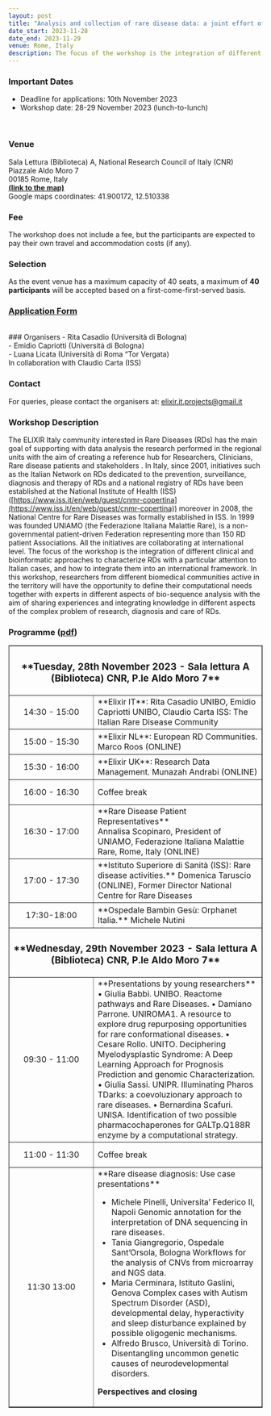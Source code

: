 ```yaml
---
layout: post
title: "Analysis and collection of rare disease data: a joint effort of biomedical and bioinformatics research communities."
date_start: 2023-11-28
date_end: 2023-11-29
venue: Rome, Italy
description: The focus of the workshop is the integration of different clinical and bioinformatic approaches to characterize RDs with a particular attention to Italian cases, and how to integrate them into an international framework. In this workshop, researchers from different biomedical communities active in the territory will have the opportunity to define their computational needs together with experts in different aspects of bio-sequence analysis with the aim of sharing experiences and integrating knowledge in different aspects of the complex problem of research, diagnosis and care of RDs.
---
```


### Important Dates
- Deadline for applications: 10th November 2023
- Workshop date: 28-29 November 2023 (lunch-to-lunch)
<br>

### Venue
Sala Lettura (Biblioteca) A, National Research Council of Italy (CNR) <br>
Piazzale Aldo Moro 7 <br>
00185 Rome, Italy <br>
[**(link to the map)**](https://maps.app.goo.gl/MeuNCHyW3W7NKnP86) <br>
Google maps coordinates: 41.900172, 12.510338
<br>

### Fee
The workshop does not include a fee, but the participants are expected to pay their own 
travel and accommodation costs (if any).
<br>

### Selection
As the event venue has a maximum capacity of 40 seats, a maximum of **40 participants** will be accepted based on a first-come-first-served basis. 
<br>
### [Application Form](https://forms.gle/T6zkvhMEtHVvgyKA9)
<br>
### Organisers
- Rita Casadio (Università di Bologna) <br>
- Emidio Capriotti (Università di Bologna) <br>
- Luana Licata (Università di Roma “Tor Vergata)
<br>
In collaboration with Claudio Carta (ISS) <br>

### Contact 
For queries, please contact the organisers at: [elixir.it.projects@gmail.it](mailto:elixir.it.projects@gmail.it)
<br>

### Workshop Description 
The ELIXIR Italy community interested in Rare Diseases (RDs) has the main goal of supporting with data analysis the research performed in the regional units with the aim of creating a reference hub for Researchers, Clinicians, Rare disease patients and stakeholders . In Italy, since 2001, initiatives such as the Italian Network on RDs dedicated to the prevention, surveillance, diagnosis and therapy of RDs and a national registry of RDs have been established at the National Institute of Health (ISS) ([https://www.iss.it/en/web/guest/cnmr-copertina](https://www.iss.it/en/web/guest/cnmr-copertina)) moreover in 2008, the National Centre for Rare Diseases was formally established in  ISS. In 1999 was founded UNIAMO (the Federazione Italiana Malattie Rare), is a non-governmental patient-driven Federation representing more than 150  RD patient Associations. All the initiatives are collaborating at international level. The focus of the workshop is the integration of different clinical and bioinformatic approaches to characterize RDs with a particular attention to Italian cases, and how to integrate them into an international framework. In this workshop, researchers from different biomedical communities active in the territory will have the opportunity to define their computational needs together with experts in different aspects of bio-sequence analysis with the aim of sharing experiences and integrating knowledge in different aspects of the complex problem of research, diagnosis and care of RDs.
<br>



### Programme ([pdf](https://github.com/ELIXIR-IIB-training/website/blob/gh-pages/miscellaneous/programma_finale_workshop_RD-AHM_ELIXIR-IT.pdf))
<table border="1" width="700">
  <tr>
    <td colspan="4" align="center"><h3>**Tuesday, 28th November 2023 - Sala lettura A (Biblioteca) CNR, P.le Aldo Moro 7**</h3></td>
  </tr>
  <tr>
    <td height="50" width="100" align=center>14:30 - 15:00</td>
    <td height="50" >**Elixir IT**: Rita Casadio UNIBO, Emidio Capriotti UNIBO, Claudio Carta ISS:
The Italian Rare Disease Community</td>
    
  </tr>
  <tr>
    <td height="50" width="150" align=center>15:00 - 15:30</td>
    <td height="50" >**Elixir NL**: European RD Communities. Marco Roos  (ONLINE)</td>
   </tr>
     <tr>
    <td height="50" width="150" align=center>15:30 - 16:00</td>
    <td height="50" >**Elixir UK**: Research Data Management.  Munazah Andrabi (ONLINE)</td>
   </tr>
  <tr>
   <td height="50" width="150" align=center>16:00 - 16:30</td>
    <td colspan="3" height="50">Coffee break</td>
     </tr>

  <tr>
    <td height="50" width="150" align=center>16:30 - 17:00</td>
    <td height="50" >**Rare Disease Patient Representatives**<br>
Annalisa Scopinaro, President of UNIAMO, Federazione Italiana Malattie Rare, Rome, Italy (ONLINE)</td>
    </tr>
      <tr>
    <td height="50" width="150" align=center>17:00 - 17:30</td>
    <td height="50" >**Istituto Superiore di Sanità (ISS): Rare disease activities.** Domenica Taruscio (ONLINE), Former Director National Centre for Rare Diseases</td>
    </tr>
  <tr>
    <td height="50" width="150" align=center>17:30-18:00</td>
    <td height="50">**Ospedale Bambin Gesù: Orphanet Italia.** Michele Nutini</td>
    </tr>
  <tr>
   <td colspan="4" align=center><h3>**Wednesday, 29th November 2023 -  Sala lettura A (Biblioteca) CNR, P.le Aldo Moro 7**</h3></td>
  </tr>
  <tr>
   <td height="50" width="150" align=center>09:30 - 11:00</td>
   <td height="50">**Presentations by young researchers**
•	Giulia Babbi. UNIBO. Reactome pathways and Rare Diseases.
•	Damiano Parrone. UNIROMA1. A resource to explore drug repurposing opportunities for rare conformational diseases.
•	Cesare Rollo. UNITO. Deciphering Myelodysplastic Syndrome: A Deep Learning Approach for Prognosis Prediction and genomic Characterization.
•	Giulia Sassi. UNIPR. Illuminating Pharos TDarks: a coevoluzionary approach to rare diseases.
•	Bernardina Scafuri. UNISA. Identification of two possible pharmacochaperones for GALTp.Q188R enzyme by a computational strategy.


</td>
  </tr>

   <tr>
    <td height="50" width="150" align=center>11:00 - 11:30</td>
    <td colspan="3" height="50" > Coffee break</td>
   </tr>
  <tr>
    <td height="50" width="150" align=center>11:30 13:00</td>
    <td height="50" >**Rare disease diagnosis: Use case presentations** 

-	Michele Pinelli, Universita’ Federico II, Napoli
Genomic annotation for the interpretation of DNA sequencing in rare diseases.
-	Tania Giangregorio, Ospedale Sant’Orsola, Bologna
Workflows for the analysis of CNVs from microarray and NGS data.
-	Maria Cerminara, Istituto Gaslini, Genova
Complex cases with Autism Spectrum Disorder (ASD), developmental delay, hyperactivity and sleep disturbance explained by possible oligogenic mechanisms.
-	Alfredo Brusco, Università di Torino.
Disentangling uncommon genetic causes of neurodevelopmental disorders.

**Perspectives and closing**

</td>

  </tr>
</table>
